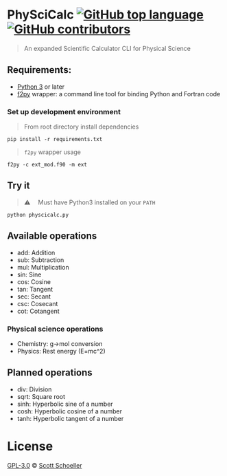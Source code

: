 # PhySciCalc [![GitHub top language](https://img.shields.io/github/languages/top/sschoellerSTEM/PhySciCalc.svg)](https://github.com/sschoellerSTEM/PhySciCalc)  [![GitHub contributors](https://img.shields.io/github/contributors/sschoellerSTEM/PhySciCalc.svg)](https://github.com/sschoellerSTEM/PhySciCalc)



> An expanded Scientific Calculator CLI for Physical Science

## Requirements:

- [Python 3](https://www.python.org) or later
- [f2py](http://www.f2py.com/) wrapper: a command line tool for binding Python and Fortran code

### Set up development environment

> From root directory install dependencies

```
pip install -r requirements.txt
```

> `f2py` wrapper usage

```
f2py -c ext_mod.f90 -m ext
```

## Try it

> ⚠️  Must have Python3 installed on your `PATH`

```
python physcicalc.py
```

## Available operations

- add: Addition
- sub: Subtraction
- mul: Multiplication
- sin: Sine
- cos: Cosine
- tan: Tangent
- sec: Secant
- csc: Cosecant
- cot: Cotangent

### Physical science operations

- Chemistry: g->mol conversion
- Physics: Rest energy (E=mc^2)

## Planned operations

- div: Division
- sqrt: Square root
- sinh: Hyperbolic sine of a number
- cosh: Hyperbolic cosine of a number
- tanh: Hyperbolic tangent of a number

# License

[GPL-3.0](https://github.com/sschoellerSTEM/PhySciCalc/blob/master/LICENSE) © [Scott Schoeller](https://github.com/sschoellerSTEM)
